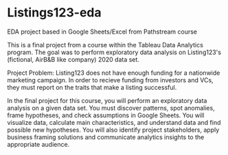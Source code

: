 # Listings123-eda
EDA project based in Google Sheets/Excel from Pathstream course

This is a final project from a course within the Tableau Data Analytics program. The goal was to perform exploratory data analysis on Listing123's (fictional, AirB&B like company) 2020 data set.

Project Problem: Listing123 does not have enough funding for a nationwide marketing campaign. In order to recieve funding from investors and VCs, they must report on the traits that make a listing successful.

In the final project for this course, you will perform an exploratory data analysis on a given data set. You must discover patterns, spot anomalies, frame hypotheses, and check assumptions in Google Sheets. You will visualize data, calculate main characteristics, and understand data and find possible new hypotheses. You will also identify project stakeholders, apply business framing solutions and communicate analytics insights to the appropriate audience. 
